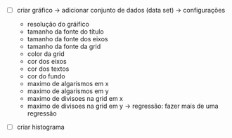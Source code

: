 - [ ] criar gráfico
 -> adicionar conjunto de dados (data set)
 -> configurações
    - resolução do gráifico
    - tamanho da fonte do título
    - tamanho da fonte dos eixos
    - tamanho da fonte da grid
    - color da grid
    - cor dos eixos
    - cor dos textos
    - cor do fundo
    - maximo de algarismos em x
    - maximo de algarismos em y
    - maximo de divisoes na grid em x
    - maximo de divisoes na grid em y
 -> regressão: fazer mais de uma regressão 

- [ ] criar histograma